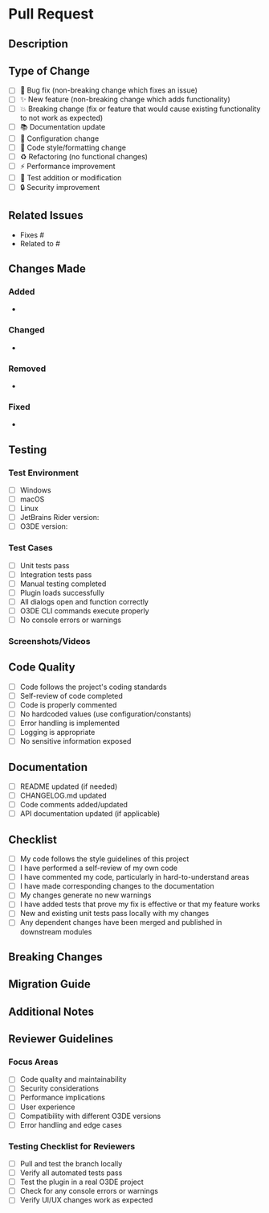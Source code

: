 # Pull Request

## Description

<!-- Provide a brief description of the changes in this PR -->

## Type of Change

<!-- Mark the relevant option with an "x" -->

- [ ] 🐛 Bug fix (non-breaking change which fixes an issue)
- [ ] ✨ New feature (non-breaking change which adds functionality)
- [ ] 💥 Breaking change (fix or feature that would cause existing functionality to not work as expected)
- [ ] 📚 Documentation update
- [ ] 🔧 Configuration change
- [ ] 🎨 Code style/formatting change
- [ ] ♻️ Refactoring (no functional changes)
- [ ] ⚡ Performance improvement
- [ ] 🧪 Test addition or modification
- [ ] 🔒 Security improvement

## Related Issues

<!-- Link to related issues using "Fixes #123" or "Closes #123" -->

- Fixes #
- Related to #

## Changes Made

<!-- Describe the specific changes made in this PR -->

### Added
- 

### Changed
- 

### Removed
- 

### Fixed
- 

## Testing

<!-- Describe how you tested your changes -->

### Test Environment
- [ ] Windows
- [ ] macOS
- [ ] Linux
- [ ] JetBrains Rider version: 
- [ ] O3DE version: 

### Test Cases
- [ ] Unit tests pass
- [ ] Integration tests pass
- [ ] Manual testing completed
- [ ] Plugin loads successfully
- [ ] All dialogs open and function correctly
- [ ] O3DE CLI commands execute properly
- [ ] No console errors or warnings

### Screenshots/Videos

<!-- Add screenshots or videos demonstrating the changes if applicable -->

## Code Quality

- [ ] Code follows the project's coding standards
- [ ] Self-review of code completed
- [ ] Code is properly commented
- [ ] No hardcoded values (use configuration/constants)
- [ ] Error handling is implemented
- [ ] Logging is appropriate
- [ ] No sensitive information exposed

## Documentation

- [ ] README updated (if needed)
- [ ] CHANGELOG.md updated
- [ ] Code comments added/updated
- [ ] API documentation updated (if applicable)

## Checklist

<!-- Mark completed items with an "x" -->

- [ ] My code follows the style guidelines of this project
- [ ] I have performed a self-review of my own code
- [ ] I have commented my code, particularly in hard-to-understand areas
- [ ] I have made corresponding changes to the documentation
- [ ] My changes generate no new warnings
- [ ] I have added tests that prove my fix is effective or that my feature works
- [ ] New and existing unit tests pass locally with my changes
- [ ] Any dependent changes have been merged and published in downstream modules

## Breaking Changes

<!-- If this PR contains breaking changes, describe them here -->

## Migration Guide

<!-- If this PR requires migration steps, describe them here -->

## Additional Notes

<!-- Any additional information, context, or notes for reviewers -->

## Reviewer Guidelines

<!-- For reviewers -->

### Focus Areas
- [ ] Code quality and maintainability
- [ ] Security considerations
- [ ] Performance implications
- [ ] User experience
- [ ] Compatibility with different O3DE versions
- [ ] Error handling and edge cases

### Testing Checklist for Reviewers
- [ ] Pull and test the branch locally
- [ ] Verify all automated tests pass
- [ ] Test the plugin in a real O3DE project
- [ ] Check for any console errors or warnings
- [ ] Verify UI/UX changes work as expected